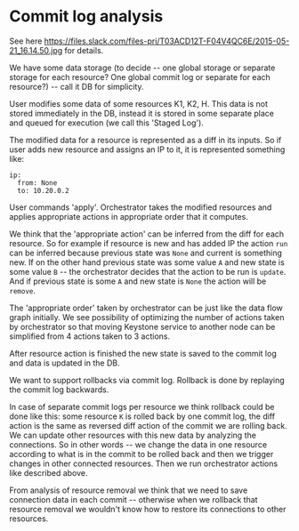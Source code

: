 # Commit log analysis

See here https://files.slack.com/files-pri/T03ACD12T-F04V4QC6E/2015-05-21_16.14.50.jpg for details.

We have some data storage (to decide -- one global storage or separate storage for each resource?
One global commit log or separate for each resource?) -- call it DB for simplicity.

User modifies some data of some resources K1, K2, H. This data is not stored immediately in the DB,
instead it is stored in some separate place and queued for execution (we call this 'Staged Log').

The modified data for a resource is represented as a diff in its inputs. So if user adds new resource
and assigns an IP to it, it is represented something like:

```
ip:
  from: None
  to: 10.20.0.2
```

User commands 'apply'. Orchestrator takes the modified resources and applies appropriate actions
in appropriate order that it computes.

We think that the 'appropriate action' can be inferred from the diff for each resource. So for example
if resource is new and has added IP the action `run` can be inferred because previous state was
`None` and current is something new. If on the other hand previous state was some value `A` and
new state is some value `B` -- the orchestrator decides that the action to be run is `update`. And
if previous state is some `A` and new state is `None` the action will be `remove`.

The 'appropriate order' taken by orchestrator can be just like the data flow graph initially. We
see possibility of optimizing the number of actions taken by orchestrator so that moving Keystone
service to another node can be simplified from 4 actions taken to 3 actions.

After resource action is finished the new state is saved to the commit log and data is updated in
the DB.

We want to support rollbacks via commit log. Rollback is done by replaying the commit log backwards.

In case of separate commit logs per resource we think rollback could be done like this: some resource
`K` is rolled back by one commit log, the diff action is the same as reversed diff action of the
commit we are rolling back. We can update other resources with this new data by analyzing the connections.
So in other words -- we change the data in one resource according to what is in the commit to be rolled
back and then we trigger changes in other connected resources. Then we run orchestrator actions like
described above.

From analysis of resource removal we think that we need to save connection data in each commit --
otherwise when we rollback that resource removal we wouldn't know how to restore its connections
to other resources.
